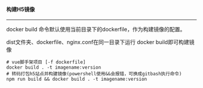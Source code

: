 #### 构建H5镜像

------
docker build 命令默认使用当前目录下的dockerfile，作为构建镜像的配置。

dist文件夹、dockerfile、nginx.conf在同一目录下运行 docker build即可构建镜像

```shell
# vue脚手架项目 [-f dockerfile]
docker build . -t imagename:version
# 转码打包h5站点并构建镜像(powershell使用&&会报错，可换成gitbash执行命令)
npm run build && docker build . -t imagename:version
```


